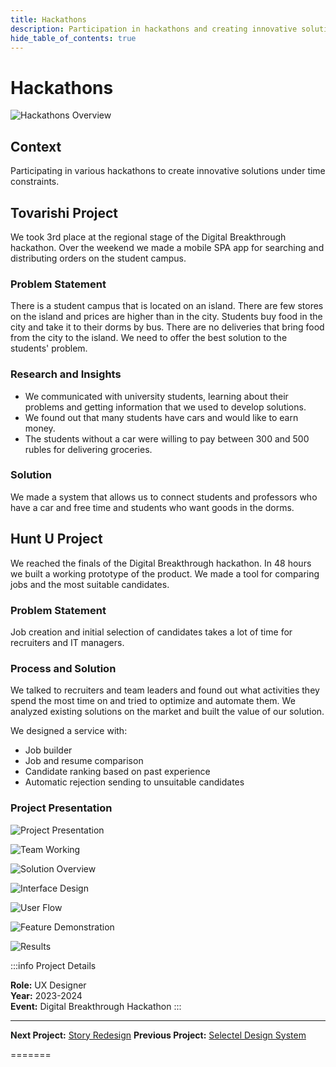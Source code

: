 ```yaml
---
title: Hackathons
description: Participation in hackathons and creating innovative solutions under time constraints
hide_table_of_contents: true
---
```


# Hackathons

![Hackathons Overview](/img/hackathons/hackathons-1.png)

## Context

Participating in various hackathons to create innovative solutions under time constraints.

## Tovarishi Project

We took 3rd place at the regional stage of the Digital Breakthrough hackathon. Over the weekend we made a mobile SPA app for searching and distributing orders on the student campus.

### Problem Statement
There is a student campus that is located on an island. There are few stores on the island and prices are higher than in the city. Students buy food in the city and take it to their dorms by bus. There are no deliveries that bring food from the city to the island.
We need to offer the best solution to the students' problem.

### Research and Insights
- We communicated with university students, learning about their problems and getting information that we used to develop solutions.
- We found out that many students have cars and would like to earn money.
- The students without a car were willing to pay between 300 and 500 rubles for delivering groceries.

### Solution
We made a system that allows us to connect students and professors who have a car and free time and students who want goods in the dorms.

## Hunt U Project

We reached the finals of the Digital Breakthrough hackathon. In 48 hours we built a working prototype of the product. We made a tool for comparing jobs and the most suitable candidates.

### Problem Statement
Job creation and initial selection of candidates takes a lot of time for recruiters and IT managers.

### Process and Solution
We talked to recruiters and team leaders and found out what activities they spend the most time on and tried to optimize and automate them. We analyzed existing solutions on the market and built the value of our solution.

We designed a service with:
- Job builder
- Job and resume comparison
- Candidate ranking based on past experience
- Automatic rejection sending to unsuitable candidates

### Project Presentation

![Project Presentation](/img/hackathons/hackathons-2.png)

![Team Working](/img/hackathons/hackathons-3.jpg)

![Solution Overview](/img/hackathons/hackathons-4.png)

![Interface Design](/img/hackathons/hackathons-5.png)

![User Flow](/img/hackathons/hackathons-6.png)

![Feature Demonstration](/img/hackathons/hackathons-7.png)

![Results](/img/hackathons/hackathons-8.png)

:::info Project Details

**Role:** UX Designer  
**Year:** 2023-2024  
**Event:** Digital Breakthrough Hackathon
:::

---

**Next Project:** [Story Redesign](/projects/story-redesign)
**Previous Project:** [Selectel Design System](/projects/selectel-design-system)

=======